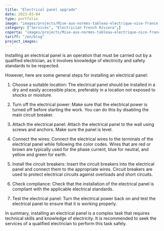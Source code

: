 ```yaml
---
title: "Electrical panel upgrade"
date: 2023-03-04
type: portfolio
image: "images/projects/Mise-aux-normes-tableau-electrique-nice-france-antibes.jpg"
category: ["Services", "Electrician French Riviera",]
coperta: "images/projects/Mise-aux-normes-tableau-electrique-nice-france-antibes.jpg"
tariff: "/en/blog"
project_images: 
---
```


Installing an electrical panel is an operation that must be carried out by a qualified electrician, as it involves knowledge of electricity and safety standards to be respected.

However, here are some general steps for installing an electrical panel:

1. Choose a suitable location: The electrical panel should be installed in a dry and easily accessible place, preferably in a location not exposed to shocks or moisture.

2. Turn off the electrical power: Make sure that the electrical power is turned off before starting the work. You can do this by disabling the main circuit breaker.

3. Attach the electrical panel: Attach the electrical panel to the wall using screws and anchors. Make sure the panel is level.

4. Connect the wires: Connect the electrical wires to the terminals of the electrical panel while following the color codes. Wires that are red or brown are typically used for the phase current, blue for neutral, and yellow and green for earth.

5. Install the circuit breakers: Insert the circuit breakers into the electrical panel and connect them to the appropriate wires. Circuit breakers are used to protect electrical circuits against overloads and short circuits.

6. Check compliance: Check that the installation of the electrical panel is compliant with the applicable electrical standards.

7. Test the electrical panel: Turn the electrical power back on and test the electrical panel to ensure that it is working properly.

In summary, installing an electrical panel is a complex task that requires technical skills and knowledge of electricity. It is recommended to seek the services of a qualified electrician to perform this task safely.
